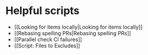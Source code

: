 # Helpful scripts

* [[Looking for items locally|Looking for items locally]]
* [[Rebasing spelling PRs|Rebasing spelling PRs]]
* [[Parallel check CI failures]]
* [[Script: Files to Excludes]]
